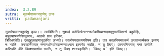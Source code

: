 ```yaml
---
index:  3.2.89
sutra:  सुकर्मपापमन्त्रपुण्येषु कृञः
vritti:  padamanjari
---
```


	सुकर्मपापमन्त्रपुण्येषु कृञः।। स्वादिष्विति। सुशब्दं वर्जयित्वेत्यनन्तरमेवाभिधानादतद्गुणसंविज्ञानो बहुव्रीहिः, बाहुल्याश्रयणेनैवमुक्तम्, आढ्यो ग्राम इतिवत्।
	त्रिविधश्चेति। एतद्वहुलग्रहणानुवृत्तेरेव लभ्यते। कालोपपदप्रत्ययविषय इति। तत्र कालनियमात्कर्म कृतवान्कर्मकार इत्यण् न भवति। उपपदनियमात् मन्त्रमधीमधीतवान्मन्त्राध्याय इत्यणेव भवति, न तु क्विप्। प्रत्ययनियमात् मन्त्रं करोति करिष्यति वेति विवक्षायामणेव भवति, न तु क्विप् शास्त्रकृदिति। `क्विप् च` इति क्विप्।।
